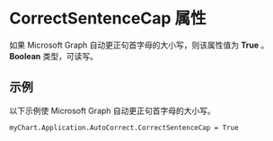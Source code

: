 
# CorrectSentenceCap 属性

如果 Microsoft Graph 自动更正句首字母的大小写，则该属性值为  **True** 。 **Boolean** 类型，可读写。


## 示例

以下示例使 Microsoft Graph 自动更正句首字母的大小写。


```
myChart.Application.AutoCorrect.CorrectSentenceCap = True
```

